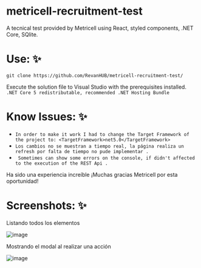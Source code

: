 # metricell-recruitment-test

A tecnical test provided by Metricell using React,  styled components, .NET Core, SQlite.

# Use: ✨
``` git clone https://github.com/RevanHUB/metricell-recruitment-test/ ```

Execute the solution file to Visual Studio with the prerequisites installed. 
         ``` .NET Core 5 redistributable, recommended .NET Hosting Bundle ``` 

# Know Issues: ✨

* ``` In order to make it work I had to change the Target Framework of the project to: <TargetFramework>net5.0</TargetFramework> ```
* ``` Los cambios no se muestran a tiempo real, la página realiza un refresh por falta de tiempo no pude implementar . ```
* ``` Sometimes can show some errors on the console, if didn't affected to the execution of the REST Api .```


Ha sido una experiencia increíble ¡Muchas gracias Metricell por esta oportunidad!

# Screenshots: ✨

Listando todos los elementos

![image](https://user-images.githubusercontent.com/84904766/170481700-da478566-5452-4ac6-b291-553a5ee0f405.png)

Mostrando el modal al realizar una acción

![image](https://user-images.githubusercontent.com/84904766/170481749-9433e14a-b673-4578-8535-d9313ee9c25a.png)


